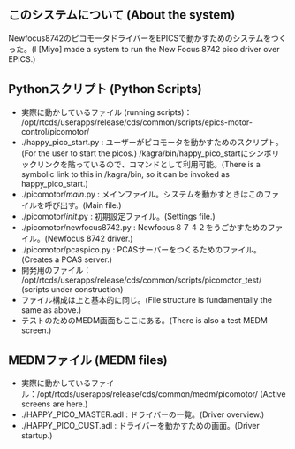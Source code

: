 ## このシステムについて (About the system)
Newfocus8742のピコモータドライバーをEPICSで動かすためのシステムをつくった。(I [Miyo] made a system to run the New Focus 8742 pico driver over EPICS.)

## Pythonスクリプト (Python Scripts)
 * 実際に動かしているファイル (running scripts)： /opt/rtcds/userapps/release/cds/common/scripts/epics-motor-control/picomotor/
  * ./happy_pico_start.py : ユーザーがピコモータを動かすためのスクリプト。(For the user to start the picos.) /kagra/bin/happy_pico_startにシンボリックリンクを貼っているので、コマンドとして利用可能。(There is a symbolic link to this in /kagra/bin, so it can be invoked as happy_pico_start.)
  * ./picomotor/_main_.py : メインファイル。システムを動かすときはこのファイルを呼び出す。(Main file.)
  * ./picomotor/_init_.py : 初期設定ファイル。(Settings file.)
  * ./picomotor/newfocus8742.py : Newfocus８７４２をうごかすためのファイル。(Newfocus 8742 driver.)
  * ./picomotor/pcaspico.py : PCASサーバーをつくるためのファイル。(Creates a PCAS server.)
 * 開発用のファイル： /opt/rtcds/userapps/release/cds/common/scripts/picomotor_test/ (scripts under construction)
  * ファイル構成は上と基本的に同じ。(File structure is fundamentally the same as above.)
  * テストのためのMEDM画面もここにある。(There is also a test MEDM screen.)

## MEDMファイル (MEDM files)
 * 実際に動かしているファイル：/opt/rtcds/userapps/release/cds/common/medm/picomotor/ (Active screens are here.)
  * ./HAPPY_PICO_MASTER.adl : ドライバーの一覧。(Driver overview.)
  * ./HAPPY_PICO_CUST.adl : ドライバーを動かすための画面。(Driver startup.)
